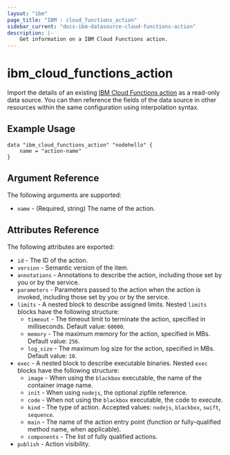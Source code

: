 ```yaml
---
layout: "ibm"
page_title: "IBM : cloud_functions_action"
sidebar_current: "docs-ibm-datasource-cloud-functions-action"
description: |- 
    Get information on a IBM Cloud Functions action.
---
```


# ibm\_cloud_functions_action

Import the details of an existing [IBM Cloud Functions action](https://console.bluemix.net/docs/openwhisk/openwhisk_actions.html#openwhisk_actions) as a read-only data source. You can then reference the fields of the data source in other resources within the same configuration using interpolation syntax.

## Example Usage

```hcl
data "ibm_cloud_functions_action" "nodehello" {
    name = "action-name"		  
}
```

## Argument Reference

The following arguments are supported:

* `name` - (Required, string) The name of the action.

## Attributes Reference

The following attributes are exported:

* `id` - The ID of the action.
* `version` - Semantic version of the item.
* `annotations` -  Annotations to describe the action, including those set by you or by the service.
* `parameters` -  Parameters passed to the action when the action is invoked, including those set by you or by the service.
* `limits` - A nested block to describe assigned limits. Nested `limits` blocks have the following structure:
    * `timeout` -  The timeout limit to terminate the action, specified in milliseconds. Default value: `60000`.
    * `memory` -  The maximum memory for the action, specified in MBs. Default value: `256`.
    * `log_size` - The maximum log size for the action, specified in MBs. Default value: `10`.
* `exec` - A nested block to describe executable binaries. Nested `exec` blocks have the following structure:
    * `image` - When using the `blackbox` executable, the name of the container image name.
    * `init` -  When using `nodejs`, the optional zipfile reference.
    * `code` - When not using the `blackbox` executable, the code to execute. 
    * `kind` -  The type of action. Accepted values: `nodejs`, `blackbox`, `swift`, `sequence`.
    * `main` -  The name of the action entry point (function or fully-qualified method name, when applicable).
    * `components` - The list of fully qualified actions.
* `publish` - Action visibility.
